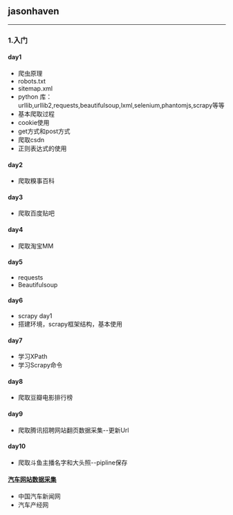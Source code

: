 ## jasonhaven
---
### 1.入门
#### day1
- 爬虫原理
- robots.txt
- sitemap.xml
- python 库：urllib,urllib2,requests,beautifulsoup,lxml,selenium,phantomjs,scrapy等等
- 基本爬取过程
- cookie使用
- get方式和post方式
- 爬取csdn
- 正则表达式的使用
#### day2
- 爬取糗事百科
#### day3
- 爬取百度贴吧
#### day4
- 爬取淘宝MM
#### day5
- requests
- Beautifulsoup
#### day6
- scrapy day1
- 搭建环境，scrapy框架结构，基本使用

#### day7
- 学习XPath
- 学习Scrapy命令

#### day8
- 爬取豆瓣电影排行榜

#### day9
- 爬取腾讯招聘网站翻页数据采集--更新Url

#### day10
- 爬取斗鱼主播名字和大头照--pipline保存

#### [汽车网站数据采集](https://github.com/jasonhavenD/DJH-CarCrawler)
- 中国汽车新闻网
- 汽车产经网

